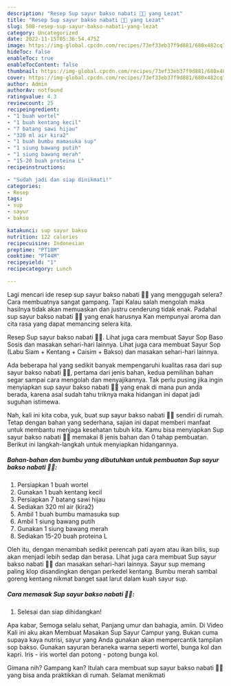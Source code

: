```yaml
---
description: "Resep Sup sayur bakso nabati 🥕🥬 yang Lezat"
title: "Resep Sup sayur bakso nabati 🥕🥬 yang Lezat"
slug: 508-resep-sup-sayur-bakso-nabati-yang-lezat
category: Uncategorized
date: 2022-11-15T05:36:54.475Z
image: https://img-global.cpcdn.com/recipes/73ef33eb37f9d881/680x482cq70/sup-sayur-bakso-nabati-foto-resep-utama.jpg
hideToc: false
enableToc: true
enableTocContent: false
thumbnail: https://img-global.cpcdn.com/recipes/73ef33eb37f9d881/680x482cq70/sup-sayur-bakso-nabati-foto-resep-utama.jpg
cover: https://img-global.cpcdn.com/recipes/73ef33eb37f9d881/680x482cq70/sup-sayur-bakso-nabati-foto-resep-utama.jpg
author: Admin
authorAv: notfound
ratingvalue: 4.3
reviewcount: 25
recipeingredient:
- "1 buah wortel"
- "1 buah kentang kecil"
- "7 batang sawi hijau"
- "320 ml air kira2"
- "1 buah bumbu mamasuka sup"
- "1 siung bawang putih"
- "1 siung bawang merah"
- "15-20 buah proteina L"
recipeinstructions:

- "Sudah jadi dan siap dinikmati!"
categories:
- Resep
tags:
- sup
- sayur
- bakso

katakunci: sup sayur bakso 
nutrition: 122 calories
recipecuisine: Indonesian
preptime: "PT18M"
cooktime: "PT44M"
recipeyield: "1"
recipecategory: Lunch

---
```



Lagi mencari ide resep sup sayur bakso nabati 🥕🥬 yang menggugah selera? Cara membuatnya sangat gampang. Tapi Kalau salah mengolah maka hasilnya tidak akan memuaskan dan justru cenderung tidak enak. Padahal sup sayur bakso nabati 🥕🥬 yang enak harusnya Kan mempunyai aroma dan cita rasa yang dapat memancing selera kita.


Resep Sup sayur bakso nabati 🥕🥬. Lihat juga cara membuat Sayur Sop Baso Sosis dan masakan sehari-hari lainnya. Lihat juga cara membuat Sayur Sop (Labu Siam + Kentang + Caisim + Bakso) dan masakan sehari-hari lainnya.

Ada beberapa hal yang sedikit banyak mempengaruhi kualitas rasa dari sup sayur bakso nabati 🥕🥬, pertama dari jenis bahan, kedua pemilihan bahan segar sampai cara mengolah dan menyajikannya. Tak perlu pusing jika ingin menyiapkan sup sayur bakso nabati 🥕🥬 yang enak di mana pun anda berada, karena asal sudah tahu triknya maka hidangan ini dapat jadi suguhan istimewa.


Nah, kali ini kita coba, yuk, buat sup sayur bakso nabati 🥕🥬 sendiri di rumah. Tetap dengan bahan yang sederhana, sajian ini dapat memberi manfaat untuk membantu menjaga kesehatan tubuh kita. Kamu bisa menyiapkan Sup sayur bakso nabati 🥕🥬 memakai 8 jenis bahan dan 0 tahap pembuatan. Berikut ini langkah-langkah untuk menyiapkan hidangannya.

<!--inarticleads1-->

##### Bahan-bahan dan bumbu yang dibutuhkan untuk pembuatan Sup sayur bakso nabati 🥕🥬:

1. Persiapkan 1 buah wortel
1. Gunakan 1 buah kentang kecil
1. Persiapkan 7 batang sawi hijau
1. Sediakan 320 ml air (kira2)
1. Ambil 1 buah bumbu mamasuka sup
1. Ambil 1 siung bawang putih
1. Gunakan 1 siung bawang merah
1. Sediakan 15-20 buah proteina L


Oleh itu, dengan menambah sedikit perencah pati ayam atau ikan bilis, sup akan menjadi lebih sedap dan berasa. Lihat juga cara membuat Sup sayur bakso nabati 🥕🥬 dan masakan sehari-hari lainnya. Sayur sup memang paling klop disandingkan dengan perkedel kentang. Bumbu merah sambal goreng kentang nikmat banget saat larut dalam kuah sayur sup. 

<!--inarticleads2-->

##### Cara memasak Sup sayur bakso nabati 🥕🥬:


1. Selesai dan siap dihidangkan!

Apa kabar, Semoga selalu sehat, Panjang umur dan bahagia, amiin. Di Video Kali ini aku akan Membuat Masakan Sup Sayur Campur yang. Bukan cuma supaya kaya nutrisi, sayur yang Anda gunakan akan mempercantik tampilan sop bakso. Gunakan sayuran beraneka warna seperti wortel, bunga kol dan kapri. Iris - iris wortel dan potong - potong bunga kol. 

Gimana nih? Gampang kan? Itulah cara membuat sup sayur bakso nabati 🥕🥬 yang bisa anda praktikkan di rumah. Selamat menikmati
